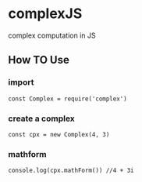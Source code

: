 # complexJS
complex computation in JS
## How TO Use
### import
```
const Complex = require('complex')
```
### create a complex

```
const cpx = new Complex(4, 3)
```
### mathform
```
console.log(cpx.mathForm()) //4 + 3i
```
